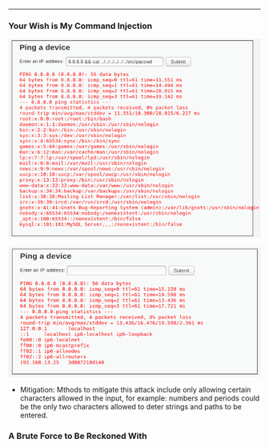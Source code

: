 ---

### Your Wish is My Command Injection

![](Images/passwd.png)

![](Images/hosts.png)

- Mitigation: Mthods to mitigate this attack include only allowing certain characters allowed in the input, for example: numbers and periods could be the only two characters allowed to deter strings and paths to be entered.




### A Brute Force to Be Reckoned With
